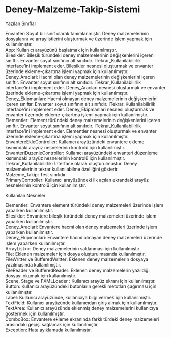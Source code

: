 # Deney-Malzeme-Takip-Sistemi

Yazılan Sınıflar  
  
Envanter: Soyut bir sınıf olarak tanımlanmıştır. Deney malzemelerinin dosyalarını ve arraylistlerini oluşturmak ve üzerinde işlem yapmak için kullanılmıştır.  
App: Kullanıcı arayüzünü başlatmak için kullanılmıştır.  
Bilesikler: Bileşik türündeki deney malzemelerinin değişkenlerini içeren sınıftır. Envanter soyut sınıfının alt sınıfıdır. ITekrar_Kullanilabilirlik interface’ini implement eder. Bilesikler nesnesi oluşturmak ve envanter üzerinde ekleme-çıkartma işlemi yapmak için kullanılmıştır.  
Deney_Araclari: Hacmi olan deney malzemelerinin değişkenlerini içeren sınıftır. Envanter soyut sınıfının alt sınıfıdır. ITekrar_Kullanilabilirlik interface’ini implement eder. Deney_Araclari nesnesi oluşturmak ve envanter üzerinde ekleme-çıkartma işlemi yapmak için kullanılmıştır.  
Deney_Ekipmanları: Hacmi olmayan deney malzemelerinin değişkenlerini içeren sınıftır. Envanter soyut sınıfının alt sınıfıdır. ITekrar_Kullanilabilirlik interface’ini implement eder. Deney_Ekipmanlari nesnesi oluşturmak ve envanter üzerinde ekleme-çıkartma işlemi yapmak için kullanılmıştır.  
Elementler: Element türündeki deney malzemelerinin değişkenlerini içeren sınıftır. Envanter soyut sınıfının alt sınıfıdır. ITekrar_Kullanilabilirlik interface’ini implement eder. Elementler nesnesi oluşturmak ve envanter üzerinde ekleme-çıkartma işlemi yapmak için kullanılmıştır.  
EnvantereEkleController: Kullanıcı arayüzündeki envantere ekleme kısmındaki arayüz nesnelerinin kontrolü için kullanılmıştır.  
EnvanteriDuzenleController: Kullanıcı arayüzündeki envanteri düzenleme kısmındaki arayüz nesnelerinin kontrolü için kullanılmıştır.  
ITekrar_Kullanilabilirlik: İnterface olarak oluşturulmuştur. Deney malzemelerinin tekrar kullanılabilme özelliğini gösterir.  
Malzeme_Takip: Test sınıfıdır.  
PrimaryController: Kullanıcı arayüzündeki ilk açılan ekrandaki arayüz nesnelerinin kontrolü için kullanılmıştır.  
   
Kullanılan Nesneler 
  
Elementler: Envantere element türündeki deney malzemeleri üzerinde işlem yaparken kullanılmıştır.  
Bilesikler: Envantere bileşik türündeki deney malzemeleri üzerinde işlem yaparken kullanılmıştır.  
Deney_Araclari: Envantere hacmi olan deney malzemeleri üzerinde işlem yaparken kullanılmıştır.  
Deney_Ekipmanlari: Envantere hacmi olmayan deney malzemeleri üzerinde işlem yaparken kullanılmıştır.  
ArrayList<>: Deney malzemelerinin saklanması için kullanılmıştır  
File: Eklenen malzemeler için dosya oluşturulmasında kullanılmıştır.  
FileWritter ve BufferedWritter: Eklenen deney malzemelerin dosyaya yazılmasında kullanılmıştır.  
FileReader ve BufferedReader: Eklenen deney malzemelerin yazıldığı dosyayı okumak için kullanılmıştır.   
Scene, Stage ve FXMLLoader : Kullanıcı arayüz ekranı için kullanılmıştır.  
Button: Kullanıcı arayüzündeki butonların gerekli metotları çağırması için kullanılmıştır.  
Label: Kullanıcı arayüzünde, kullanıcıya bilgi vermek için kullanılmıştır.  
TextField: Kullanıcı arayüzünde kullanıcıdan giriş almak için kullanılmıştır.  
TextArea: Kullanıcı arayüzünde eklenmiş deney malzemelerini kullanıcıya göstermek için kullanılmıştır.  
ComboBox: Envantere ekleme ekranında farklı türdeki deney malzemeleri arasındaki geçişi sağlamak için kullanılmıştır.  
Exception: Hata ayıklamada kullanılmıştır.   
